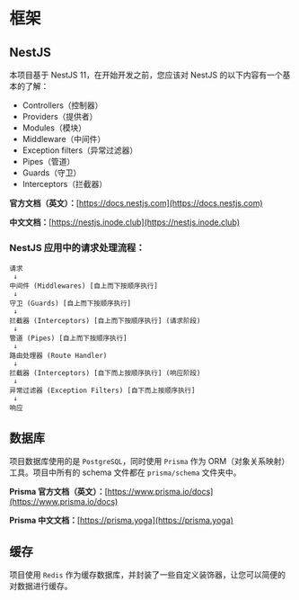 # 框架

## NestJS

本项目基于 NestJS 11，在开始开发之前，您应该对 NestJS 的以下内容有一个基本的了解：

- Controllers（控制器）
- Providers（提供者）
- Modules（模块）
- Middleware（中间件）
- Exception filters（异常过滤器）
- Pipes（管道）
- Guards（守卫）
- Interceptors（拦截器）

**官方文档（英文）：**[https://docs.nestjs.com](https://docs.nestjs.com)

**中文文档：**[https://nestjs.inode.club](https://nestjs.inode.club)

### NestJS 应用中的请求处理流程：

``` text
请求
 ↓
中间件 (Middlewares) [自上而下按顺序执行]
 ↓
守卫 (Guards) [自上而下按顺序执行]
 ↓
拦截器 (Interceptors) [自上而下按顺序执行] (请求阶段)
 ↓
管道 (Pipes) [自上而下按顺序执行]
 ↓
路由处理器 (Route Handler)
 ↓
拦截器 (Interceptors) [自下而上按顺序执行] (响应阶段)
 ↓
异常过滤器 (Exception Filters) [自下而上按顺序执行]
 ↓
响应
```

## 数据库

项目数据库使用的是 `PostgreSQL`，同时使用 `Prisma` 作为 ORM（对象关系映射）工具。项目中所有的 schema 文件都在 `prisma/schema` 文件夹中。

**Prisma 官方文档（英文）：**[https://www.prisma.io/docs](https://www.prisma.io/docs)

**Prisma 中文文档：**[https://prisma.yoga](https://prisma.yoga)

## 缓存

项目使用 `Redis` 作为缓存数据库，并封装了一些自定义装饰器，让您可以简便的对数据进行缓存。
